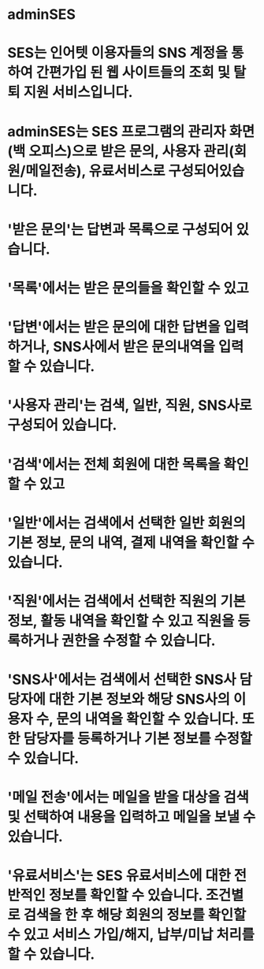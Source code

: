 # adminSES

# SES는 인어텟 이용자들의 SNS 계정을 통하여 간편가입 된 웹 사이트들의 조회 및 탈퇴 지원 서비스입니다.
#
# adminSES는 SES 프로그램의 관리자 화면(백 오피스)으로 받은 문의, 사용자 관리(회원/메일전송), 유료서비스로 구성되어있습니다.
#
# '받은 문의'는 답변과 목록으로 구성되어 있습니다.
# '목록'에서는 받은 문의들을 확인할 수 있고
# '답변'에서는 받은 문의에 대한 답변을 입력하거나, SNS사에서 받은 문의내역을 입력할 수 있습니다.
#
# '사용자 관리'는 검색, 일반, 직원, SNS사로 구성되어 있습니다.
# '검색'에서는 전체 회원에 대한 목록을 확인할 수 있고
# '일반'에서는 검색에서 선택한 일반 회원의 기본 정보, 문의 내역, 결제 내역을 확인할 수 있습니다.
# '직원'에서는 검색에서 선택한 직원의 기본 정보, 활동 내역을 확인할 수 있고 직원을 등록하거나 권한을 수정할 수 있습니다.
# 'SNS사'에서는 검색에서 선택한 SNS사 담당자에 대한 기본 정보와 해당 SNS사의 이용자 수, 문의 내역을 확인할 수 있습니다. 또한 담당자를 등록하거나 기본 정보를 수정할 수 있습니다.
# '메일 전송'에서는 메일을 받을 대상을 검색 및 선택하여 내용을 입력하고 메일을 보낼 수 있습니다.
#
# '유료서비스'는 SES 유료서비스에 대한 전반적인 정보를 확인할 수 있습니다. 조건별로 검색을 한 후 해당 회원의 정보를 확인할 수 있고 서비스 가입/해지, 납부/미납 처리를 할 수 있습니다.

